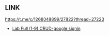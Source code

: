 ## LINK

https://t.me/c/1268048899/27822?thread=27223

- [Lab Full (1-9) CRUD-google signin](https://github.com/ipinzr/firebase_demo.git)
 
    